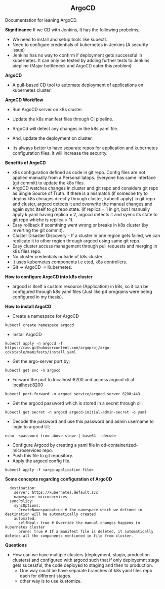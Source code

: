 <center><h2><b>ArgoCD</b></h2></center>

Documentation for leaning ArgoCD. 

**Significance**
If we CD with Jenkins, It has the following probelms;
- We need to install and setup tools like kubectl.
- Need to configure credentials of kubernetes in Jenkins (A security issue)
- Jenkins has no way to confirm if deployment gets successful in kubernetes. It can only be tested by adding further tests to Jenkins piepline (Major bottleneck and ArgoCD cater this problem)

**ArgoCD**
- A pull-based CD tool to automate deployment of applications on kubernetes cluster.

**ArgoCD Workflow**
- Run ArgoCD server on k8s cluster.
- Update the k8s manifest files through CI pipeline.
- ArgoCd will detect any changes in the k8s yaml file.
- And, update the deployment on cluster.

- Its always better to have separate repos for application and kubernetes configuration files. It will increase the security.

**Benefits of ArgoCD**
- k8s configuration defined as code in git repo. Config files are not applied manually from a Personal latops. Everyone has same interface (git commit) to update the k8s files.
- ArgoCD watches changes in cluster and git repo and considers git repo as Single Source of Truth. If there is a mismatch (if someone try to deploy k8s chnages directly through cluster, kubectl apply) in git repo and cluster, argocd detects it and overwrite the manual changes and again sync itself to git repo state. (if replica = 1 in git, but I manually apply k.yaml having replica = 2, argocd detects it and syenc its state to git repo whichc is replica = 1).
-  Easy rollback if soemthing went wrong or breaks in k8s cluster (by reverting the git commit).
- Cluster Disaster Discovery - If a cluster in one region gets failed, we can replicate it to other region through argocd using same git repo.
- Easy cluster access management through pull requests and merging in k8s files repo.
- No cluster credentials outside of k8s cluster
- It uses kubernetes components i.e etcd, k8s controllers.
- Git -> ArgoCD -> Kubernetes.

**How to configure ArgoCD into k8s cluster**
- argocd is itself a custom resource (Application) in k8s, so it can be configured through k8s yaml files (Just like p4 programs were being configured in my thesis).

**How to install ArgoCD**
- Create a namespace for ArgoCD
```
kubectl create namespace argocd
```

- Install ArgoCD
```
kubectl apply -n argocd -f https://raw.githubusercontent.com/argoproj/argo-cd/stable/manifests/install.yaml
```

- Get the argo-server port by;
```
kubectl get svc -n argocd
```

- Forward the port to localhost:8200 and access argocd cli at localhost:8200
```
kubectl port-forward -n argocd service/argocd-server 8200:443 
```

- Get the argocd password which is stored in a secret through cli;
```
kubectl get secret -n argocd argocd-initial-admin-secret -o yaml
```

- Decode the password and use this password and admin username to login to argocd UI;
```
echo  <password from above step> | base64 --decode 
```

- Configure Argocd by creating a yaml file in cd-containerized-microservices repo. 
- Push this file to git repository.
- Apply the argocd config file.
```
kubectl apply -f <argo-application file>
```

**Some concepts regarding configuration of ArgoCD**
```
  destination: 
    server: https://kubernetes.default.svc
    namespace: microservices
  syncPolicy:
    syncOptions:
    - CreateNamespace=true # the namespace which we defined in destination will be automatically created
    automated:
      selfHeal: true # Override the manual changes happens in kubernetes cluster
      prune: true # If a manifest file is deleted, it automatically deletes all the components mentioned in file from cluster.
```

**Questions**
- How can we have multiple clusters (deployment, stagin, production clusters) and configured with argocd such that if only deployemnt stage gets sucessful, the code deployed to staging and then to production. 
    - One way could be have separate branches of k8s yaml files repo each for different stages.
    - other way is to use kustomize.
